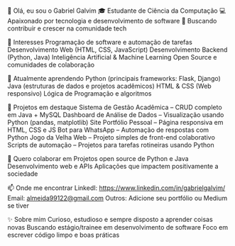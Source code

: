 👋 Olá, eu sou o Gabriel Galvim
🎓 Estudante de Ciência da Computação
💻 Apaixonado por tecnologia e desenvolvimento de software
🚀 Buscando contribuir e crescer na comunidade tech

👀 Interesses
Programação de software e automação de tarefas
Desenvolvimento Web (HTML, CSS, JavaScript)
Desenvolvimento Backend (Python, Java)
Inteligência Artificial & Machine Learning
Open Source e comunidades de colaboração

🌱 Atualmente aprendendo
Python (principais frameworks: Flask, Django)
Java (estruturas de dados e projetos acadêmicos)
HTML & CSS (Web responsivo)
Lógica de Programação e algoritmos

💼 Projetos em destaque
Sistema de Gestão Acadêmica – CRUD completo em Java + MySQL
Dashboard de Análise de Dados – Visualização usando Python (pandas, matplotlib)
Site Portfólio Pessoal – Página responsiva em HTML, CSS e JS
Bot para WhatsApp – Automação de respostas com Python
Jogo da Velha Web – Projeto simples de front-end colaborativo
Scripts de automação – Projetos para tarefas rotineiras usando Python

💞️ Quero colaborar em
Projetos open source de Python e Java
Desenvolvimento web e APIs
Aplicações que impactem positivamente a sociedade

📫 Onde me encontrar
LinkedI: https://www.linkedin.com/in/gabrielgalvim/
Email: almeida99122@gmail.com
Outros: Adicione seu portfólio ou Medium se tiver

✨ Sobre mim
Curioso, estudioso e sempre disposto a aprender coisas novas
Buscando estágio/trainee em desenvolvimento de software
Foco em escrever código limpo e boas práticas
